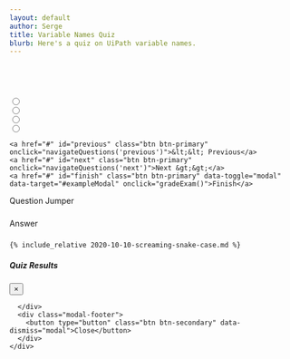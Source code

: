 ```yaml
---
layout: default
author: Serge
title: Variable Names Quiz
blurb: Here's a quiz on UiPath variable names.
---
```



<div class="container">


<script>


class Exam {
    constructor(examQuestions) {
	//console.log("The size is: " + examQuestions.length);
	examQuestions = JSON.parse(examQuestions);
	console.log("The size is: " + examQuestions.length);
	examQuestions = examQuestions.slice(10,15);
	
	console.log("In constructor with these: " + examQuestions);
      this.questions = new Array();
		let i = 0;
		//console.log("Start of for loop" + questions.length);
		//alert("About to enter for loop");
	  	for (i = 0; i < examQuestions.length; i++) {
			let id = examQuestions[i].id;
			alert(id);
			let query = examQuestions[i].query;
			let answer = examQuestions[i].answer;
			let options = new Array();
			let objectives = new Array();
			//console.log("Start of j loop" + examQuestions[i].options.length);
			let j = 0;
			for (j = 0; j < examQuestions[i].options.length; j++) {
				let text = examQuestions[i].options[j].text;
				let correct = examQuestions[i].options[j].correct;
				let selected = examQuestions[i].options[j].selected;
				options.push(new Option(text, correct, selected));
				//console.log(text);
				//console.log("Value of j" + j);
			}
			let k = 0;
			for (k = 0; k < examQuestions[i].objectives.length; k++) {
				objectives.push(examQuestions[i].objectives[k]);
				//console.log(k);
			}
			let question = new Question(id, query, answer, options, objectives);
			this.questions.push(question);
			//console.log('Question done');
		}
		//console.log("Done for loop");
  }
}

class Question {
  
  constructor(id, query, answer, options, objectives) {
    this.id=id;
    this.query = query;
    this.answer = answer;
    this.options = options;
    this.objectives = objectives;
  }
  
}
class Option {
  constructor(text, correct, selected) {
    this.text = text;
    this.correct = correct;
    this.selected = selected;
  }
  
   isAnsweredCorrectly() {
    return (this.correct && this.selected);
  }
}

var questions = localStorage.getItem("questions");
  
console.log("Questions after pull " + questions);

var exam = new Exam(questions);
console.log(exam);

var questionNumber = 0;

window.addEventListener('load', function () {
  displayQuestion(0);
  document.getElementById("question-jumper").innerHTML;
  let buttons = "";
  	for (i = 0; i < exam.questions.length; i++) {
		var aTag = document.createElement('a');
		aTag.setAttribute('onClick','displayQuestion(\''+ i + '\')');
		aTag.setAttribute('class','btn btn-info mr-2');
		aTag.setAttribute('id', 'jumpTo'+i);
		aTag.innerHTML = "" + (i+1);
		document.getElementById("question-jumper").append(aTag);
	}
})

navigateQuestions = function(number){
console.log('navigateQuestions' + number);
	if(number=='next') {
		number = questionNumber + 1;
	}
	if(number=='previous') {
		number = questionNumber - 1;
	}
	displayQuestion(number);
}

displayQuestion = function(number){

	console.log("Number to display is " + number);

	exam.questions[questionNumber].options[0].checked = document.getElementById("option0").checked;
	exam.questions[questionNumber].options[1].checked = document.getElementById("option1").checked;
	exam.questions[questionNumber].options[2].checked = document.getElementById("option2").checked;
	exam.questions[questionNumber].options[3].checked = document.getElementById("option3").checked;

    questionNumber = number;

	questionNumber = parseInt(number, 10);

	let questionNumberDisplay = parseInt(number, 10) + 1;
	document.getElementById("questionNumber").innerHTML = "Question " + questionNumberDisplay;
	document.getElementById("query").innerHTML = exam.questions[questionNumber].query;
	document.getElementById("labelOption0").innerHTML = exam.questions[questionNumber].options[0].text;
	document.getElementById("labelOption1").innerHTML = exam.questions[questionNumber].options[1].text;
	document.getElementById("labelOption2").innerHTML = exam.questions[questionNumber].options[2].text;
	document.getElementById("labelOption3").innerHTML = exam.questions[questionNumber].options[3].text;
	

	
	document.getElementById("option0").checked = exam.questions[questionNumber].options[0].checked;
	document.getElementById("option1").checked = exam.questions[questionNumber].options[1].checked;
	document.getElementById("option2").checked = exam.questions[questionNumber].options[2].checked;
	document.getElementById("option3").checked = exam.questions[questionNumber].options[3].checked;	
	
	var radios = document.querySelectorAll('input[type="radio"]:checked');
	var value = radios.length>0? radios[0].value: null;
	
	
	document.getElementById("previous").setAttribute("class", "enabled btn btn-primary");
	document.getElementById("next").setAttribute("class", "enabled btn btn-primary");
	if (questionNumber==0) {
		document.getElementById("previous").setAttribute("class", "disabled btn btn-primary");
	}
	if (questionNumber == (exam.questions.length-1)) {
		document.getElementById("next").setAttribute("class", "disabled btn btn-primary");
	}
	
}

gradeExam = function(){

	//Make sure changes on the question they asked for the grade to be there.
	exam.questions[questionNumber].options[0].checked = document.getElementById("option0").checked;
	exam.questions[questionNumber].options[1].checked = document.getElementById("option1").checked;
	exam.questions[questionNumber].options[2].checked = document.getElementById("option2").checked;
	exam.questions[questionNumber].options[3].checked = document.getElementById("option3").checked;

	let correctCount = 0; 
	for (i = 0; i < exam.questions.length; i++) {
		let correct = true;
		for (j = 0; j < exam.questions[i].options.length; j++) {
			correct = (exam.questions[i].options[j].checked == exam.questions[i].options[j].correct);
			if (correct == false) {
				
				document.getElementById('jumpTo'+i).setAttribute('class', 'btn btn-danger  mr-2');
				break;
			} else {
				document.getElementById('jumpTo'+i).setAttribute('class', 'btn btn-success  mr-2');
			}
		}
		if (correct) {correctCount++}
	}
	//alert(correctCount);
	document.getElementById('score').innerHTML = 'You got '  + correctCount + ' out of ' + questions.length + ' correct.';
	
}


</script>

<br/><br/>


<div class="container">

<div class="card">
  <div class="card-header" id="questionNumber">
    
  </div>
  <div class="card-body">
    <h3 class="card-title" id="query"></h3>
	
	
	
<div class="form-check">
  <input class="form-check-input" type="radio" name="optionRadios" id="option0" value="option0">
  <label class="form-check-label" for="option0" id="labelOption0">
    
  </label>
</div>
<div class="form-check">
  <input class="form-check-input" type="radio" name="optionRadios" id="option1" value="option1">
  <label class="form-check-label" for="option1" id="labelOption1">
    
  </label>
</div>
<div class="form-check">
  <input class="form-check-input" type="radio" name="optionRadios" id="option2" value="option2">
  <label class="form-check-label" for="option2" id="labelOption2">
    
  </label>
</div>
<div class="form-check">
  <input class="form-check-input" type="radio" name="optionRadios" id="option3" value="option3">
  <label class="form-check-label" for="option3" id="labelOption3">
    
  </label>
</div>
<div>
<p class="card-text">

    <a href="#" id="previous" class="btn btn-primary" onclick="navigateQuestions('previous')">&lt;&lt; Previous</a>
    <a href="#" id="next" class="btn btn-primary" onclick="navigateQuestions('next')">Next &gt;&gt;</a> 
    <a href="#" id="finish" class="btn btn-primary" data-toggle="modal" data-target="#exampleModal" onclick="gradeExam()">Finish</a>
		
</p>
<div>

</span>
</div>	
	
	
  </div>
</div>

<div class="card mt-2">
  <div class="card-header" id="questionJumperTitle">
    Question Jumper
  </div>
  <div class="card-body">
    <h3 class="card-title" id="query"></h3>
    <p class="card-text"><small class="text-muted"><span id="question-jumper"></small></p>  
 </div>
</div>

<div class="card mt-2">
  <div class="card-header" id="answerCard">
    Answer
  </div>
  <div class="card-body">
    <h3 class="card-title" id="answer"></h3>
    
    {% include_relative 2020-10-10-screaming-snake-case.md %}

    
 </div>
</div>
	
	
</div>

<!-- Modal -->
<div class="modal fade" id="exampleModal" tabindex="-1" aria-labelledby="exampleModalLabel" aria-hidden="true">
  <div class="modal-dialog">
    <div class="modal-content">
      <div class="modal-header">
        <h5 class="modal-title" id="exampleModalLabel">Quiz Results</h5>
        <button type="button" class="close" data-dismiss="modal" aria-label="Close">
          <span aria-hidden="true">&times;</span>
        </button>
      </div>
      <div id="score" class="modal-body">

      </div>
      <div class="modal-footer">
        <button type="button" class="btn btn-secondary" data-dismiss="modal">Close</button>
      </div>
    </div>
  </div>
</div>

</div>
